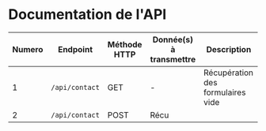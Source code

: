 # Documentation de l'API

| Numero | Endpoint | Méthode HTTP | Donnée(s) à transmettre | Description |
|--|--|--|--|--|
| 1 | `/api/contact` | GET | - | Récupération des formulaires vide |
| 2 | `/api/contact` | POST | Récu |
